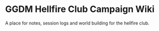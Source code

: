 # GGDM Hellfire Club Campaign Wiki

A place for notes, session logs and world building for the hellfire club.